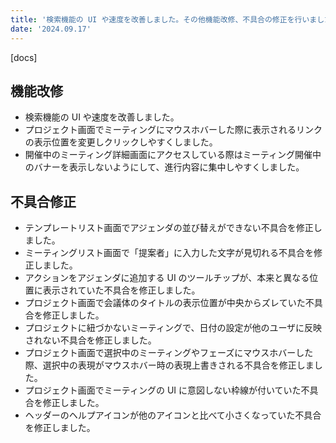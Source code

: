 ```yaml
---
title: '検索機能の UI や速度を改善しました。その他機能改修、不具合の修正を行いました。'
date: '2024.09.17'
---
```


[docs]

## 機能改修

- 検索機能の UI や速度を改善しました。
- プロジェクト画面でミーティングにマウスホバーした際に表示されるリンクの表示位置を変更しクリックしやすくしました。
- 開催中のミーティング詳細画面にアクセスしている際はミーティング開催中のバナーを表示しないようにして、進行内容に集中しやすくしました。


## 不具合修正

- テンプレートリスト画面でアジェンダの並び替えができない不具合を修正しました。
- ミーティングリスト画面で「提案者」に入力した文字が見切れる不具合を修正しました。
- アクションをアジェンダに追加する UI のツールチップが、本来と異なる位置に表示されていた不具合を修正しました。
- プロジェクト画面で会議体のタイトルの表示位置が中央からズレていた不具合を修正しました。
- プロジェクトに紐づかないミーティングで、日付の設定が他のユーザに反映されない不具合を修正しました。
- プロジェクト画面で選択中のミーティングやフェーズにマウスホバーした際、選択中の表現がマウスホバー時の表現上書きされる不具合を修正しました。
- プロジェクト画面でミーティングの UI に意図しない枠線が付いていた不具合を修正しました。
- ヘッダーのヘルプアイコンが他のアイコンと比べて小さくなっていた不具合を修正しました。
